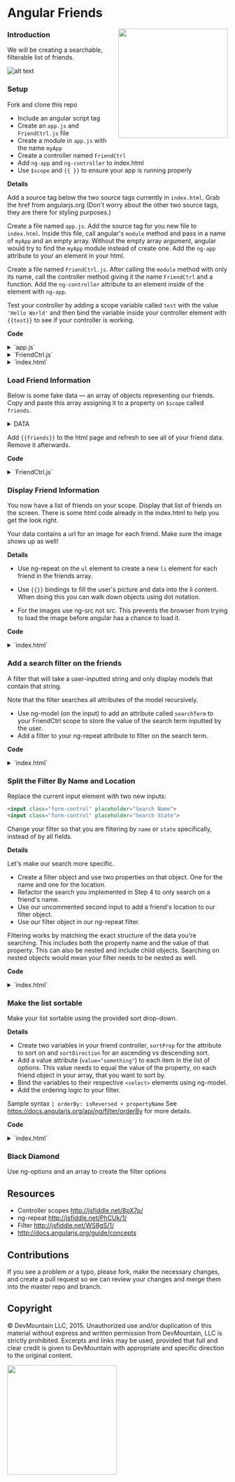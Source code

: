 # Angular Friends
<img src="https://devmounta.in/img/logowhiteblue.png" width="250" align="right">

### Introduction

We will be creating a searchable, filterable list of friends.

![alt text](https://github.com/DevMountain/angular-friends/blob/master/preview.png?raw=true, "Preview Image")

### Setup

Fork and clone this repo

* Include an angular script tag
* Create an `app.js` and `FriendCtrl.js` file
* Create a module in `app.js` with the name `myApp`
* Create a controller named `FriendCtrl`
* Add `ng-app` and `ng-controller` to index.html
* Use `$scope` and `{{ }}` to ensure your app is running properly

**Details**

Add a source tag below the two source tags currently in `index.html`. Grab the href from angularjs.org (Don't worry about the other two source tags, they are there for styling purposes.)

Create a file named `app.js`. Add the source tag for you new file to `index.html`. Inside this file, call angular's `module` method and pass in a name of `myApp` and an empty array. Without the empty array argument, angular would try to find the `myApp` module instead of create one. Add the `ng-app` attribute to your an element in your html.

Create a file named `FriendCtrl.js`. After calling the `module` method with only its name, call the controller method giving it the name `FriendCtrl` and a function. Add the `ng-controller` attribute to an element inside of the element with `ng-app`.

Test your controller by adding a scope variable called `test` with the value `'Hello World'` and then bind the variable inside your controller element with `{{test}}` to see if your controller is working.

**Code**
<details>
  <summary>`app.js`</summary>

  ```js
  angular.module('myApp', []);
  ```
</details>

<details>
  <summary>`FriendCtrl.js`</summary>

  ```js
  angular.module('myApp').controller('FriendCtrl', function($scope){
    $scope.test = 'Hello World';
  })
  ```
</details>

<details>
  <summary>`index.html`</summary>

  ```html
  <body ng-app="myApp">
    <h1>The <strong>facebook</strong> Friend Machine</h1>
    <div class="friends" ng-controller="FriendCtrl">

    <!-- included html code -->

    <script src="https://ajax.googleapis.com/ajax/libs/angularjs/1.6.2/angular.js"></script>
    <script src="./app.js"></script>
    <script src="./FriendCtrl.js"></script>
  </body>
  ```
</details>

### Load Friend Information

Below is some fake data — an array of objects representing our friends. Copy and paste this array assigning it to a property on `$scope` called `friends`.
<details>
  <summary>DATA</summary>
  ```js
  [{
    name: 'Preston McNeil',
    pic_square: 'http://free-profile-pics.com/profile-pictures/01232014/images/albert-einstein-profile-picture-133x133.PNG',
    location: { city: 'Houston', state: 'Texas', country: 'United States', zip: '' },
    status: null,
    friend_count: 628
  },{
    name: 'Ryan Rasmussen',
    pic_square: 'http://free-profile-pics.com/profile-pictures/01232014/images/bruce-lee-profile-picture-133x133.PNG',
    location: { city: 'New York', state: 'New York', country: 'United States', zip: '' },
    status: null,
    friend_count: 994
  },{
    name: 'Terri Ruff',
    pic_square: 'http://free-profile-pics.com/profile-pictures/01232014/images/chuck-norris-profile-picture-133x133.PNG',
    location: { city: 'Sandy', state: 'Utah', country: 'United States', zip: '' },
    status: 'Cannot wait for Hawaii! Excited to b away from work! I\'m getting tired of all the drama!! Big news coming soon!!!',
    friend_count: 268
  },{
    name: 'Lindsey Mayer',
    pic_square: 'http://free-profile-pics.com/profile-pictures/01232014/images/alf-profile-picture-133x133.PNG',
    location: null,
    status: null,
    friend_count: 870
  },{
    name: 'Peter John Renslow',
    pic_square: 'http://free-profile-pics.com/profile-pictures/01242014/images/justin-bieber-profile-picture-133x133.PNG',
    location: { city: 'West Lafayette', state: 'Indiana', country: 'United States', zip: '' },
    status: 'The movie Gravity: decent. The orbital mechanics in the movie Gravity: not so much.',
    friend_count: 549
  },{
    name: 'Craig Carroll',
    pic_square: 'http://free-profile-pics.com/profile-pictures/01242014/images/magnum-pi-profile-picture-133x133.PNG',
    location: { city: 'Tempe', state: 'Arizona', country: 'United States', zip: '' },
    status: null,
    friend_count: 249
  },{
    name: 'Jesse Morrison',
    pic_square: 'http://free-profile-pics.com/profile-pictures/01252014/images/doc-profile-picture-133x133.PNG',
    location: null,
    status: 'I\'m pretty excited at the prospect of having the option for cold water out of the faucet. Not just turning it all the way to the right and getting \'less hot\' water',
    friend_count: 393
  },{
    name: 'Michelle Key',
    pic_square: 'http://free-profile-pics.com/profile-pictures/01242014/images/mr-acid-man-profile-picture-133x133.PNG',
    location: null,
    status: null,
    friend_count: 928
  },{
    name: 'Abe Itty',
    pic_square: 'http://free-profile-pics.com/profile-pictures/01252014/images/leo-dicaprio-profile-picture-133x133.PNG',
    location: null,
    status: null,
    friend_count: 1427
  },{
    name: 'Ken Peng',
    pic_square: 'http://free-profile-pics.com/profile-pictures/01252014/images/fighter-jet-profile-picture-133x133.PNG',
    location: { city: 'Tucson', state: 'Arizona', country: 'United States', zip: '' },
    status: null,
    friend_count: 376
  },{
    name: 'John Dohyung Kwon',
    pic_square: 'http://free-profile-pics.com/profile-pictures/01262014/images/walking-dead-rick-profile-picture-133x133.PNG',
    location: null,
    status: null,
    friend_count: 79
  },{
    name: 'Dan Sullivan',
    pic_square: 'http://free-profile-pics.com/profile-pictures/01232014/images/eagle-profile-picture-133x133.PNG',
    location: { city: 'Cambridge', state: 'Massachusetts', country: 'United States', zip: '' },
    status: null,
    friend_count: 527
  },{
    name: 'Chad Bennett',
    pic_square: 'http://free-profile-pics.com/profile-pictures/01262014/images/wolf-profile-picture-133x133.PNG',
    location: null,
    status: null,
    friend_count: 1885
  },{
    name: 'Kirk Hill',
    pic_square: 'http://free-profile-pics.com/profile-pictures/01232014/images/furby-profile-picture-133x133.PNG',
    location: { city: 'Pearland', state: 'Texas', country: 'United States', zip: '' },
    status: null,
    friend_count: 185
  },{
    name: 'Joseph 'Moses' Craven',
    pic_square: 'http://free-profile-pics.com/profile-pictures/01232014/images/mr-bean-profile-picture-133x133.PNG',
    location: { city: 'Ardmore', state: 'Oklahoma', country: 'United States', zip: '' },
    status: null,
    friend_count: 708
  },{
    name: 'Jeremy James',
    pic_square: 'http://free-profile-pics.com/images/free-blackberry-bbm-profile-picture_246.png',
    location: { city: 'Provo', state: 'Utah', country: 'United States', zip: '' },
    status: null,
    friend_count: 555
  },{
    name: 'Heather Clouse',
    pic_square: 'http://free-profile-pics.com/profile-pictures/01242014/images/painted-kitten-profile-picture-133x133.PNG',
    location: { city: 'Orem', state: 'Utah', country: 'United States', zip: '' },
    status: 'Last night I had a dream that my mother-in-law Angie Clouse unexpectedly stopped by my house and gave me a cleaning to do list.  Apparently it is time to clean my bathroom.',
    friend_count: 366
  },{
    name: 'Joel Gardner',
    pic_square: 'http://free-profile-pics.com/profile-pictures/01242014/images/lamborghini-profile-picture-133x133.PNG',
    location: { city: 'Provo', state: 'Utah', country: 'United States', zip: '' },
    status: null,
    friend_count: 518
  },{
    name: 'Lance Winward',
    pic_square: 'http://free-profile-pics.com/profile-pictures/01242014/images/purple-tiger-profile-picture-133x133.PNG',
    location: { city: 'American Fork', state: 'Utah', country: 'United States', zip: '' },
    status: null,
    friend_count: 482
  },{
    name: 'JD Clark',
    pic_square: 'http://free-profile-pics.com/profile-pictures/01252014/images/darthvader-profile-picture-133x133.PNG',
    location: { city: 'Provo', state: 'Utah', country: 'United States', zip: '' },
    status: 'Internet, why you so distracting?? Stahhp',
    friend_count: 665
  },{
    name: 'Spencer Mooso',
    pic_square: 'http://free-profile-pics.com/profile-pictures/01242014/images/sponge-bob-profile-picture-133x133.PNG',
    location: { city: 'Lehi', state: 'Utah', country: 'United States', zip: '' },
    status: null,
    friend_count: 579
  },{
    name: 'Andrew Wiggins',
    pic_square: 'http://free-profile-pics.com/profile-pictures/01252014/images/fighter-jet-profile-picture-133x133.PNG',
    location: { city: 'Salt Lake City', state: 'Utah', country: 'United States', zip: '' },
    status: null,
    friend_count: 658
  },{
    name: 'Brittany Brown',
    pic_square: 'http://free-profile-pics.com/profile-pictures/01242014/images/kat-von-d-profile-picture-133x133.PNG',
    location: null,
    status: 'Any of my wondeful friends know how to change a water pump on a ford explorer?? :) I will pay and provide delicious treats',
    friend_count: 690
  },{
    name: 'Nick Petersen',
    pic_square: 'http://free-profile-pics.com/images/free-blackberry-bbm-profile-picture_290.png',
    location: { city: 'Jupiter', state: 'Florida', country: 'United States', zip: '' },
    status: 'Very grateful for the wisdom shared during the conferences of the church #ldsgeneralconference',
    friend_count: 707
  },{
    name: 'Jeffrey Swindle',
    pic_square: 'http://free-profile-pics.com/profile-pictures/01242014/images/pumba-profile-picture-133x133.PNG',
    location: { city: 'Ann Arbor', state: 'Michigan', country: 'United States', zip: '' },
    status: null,
    friend_count: 1167
  },{
    name: 'Travis Epperson',
    pic_square: 'http://free-profile-pics.com/images/bbm_avatar_107.png',
    location: { city: 'Phoenix', state: 'Arizona', country: 'United States', zip: '' },
    status: null,
    friend_count: null
  },{
    name: 'Matt LeGare',
    pic_square: 'http://free-profile-pics.com/images/bbm_avatar_117.png',
    location: null,
    status: null,
    friend_count: 350
  },{
    name: 'Karla Jensen Pratt',
    pic_square: 'http://free-profile-pics.com/images/free-blackberry-bbm-profile-picture_175.png',
    location: null,
    status: null,
    friend_count: 855
  }]
  ```
</details>

Add `{{friends}}` to the html page and refresh to see all of your friend data. Remove it afterwards.

**Code**
<details>
  <summary>`FriendCtrl.js`</summary>
  ```js
  angular.module('myApp').controller('FriendCtrl', function($scope){
    $scope.friends = [] // <-- replace this array with the data above
  })
  ```
</details>

### Display Friend Information

You now have a list of friends on your scope.  Display that list of friends on the screen.  There is some html code already in the index.html to help you get the look right.

Your data contains a url for an image for each friend.  Make sure the image shows up as well!

**Details**

* Use ng-repeat on the `ul` element to create a new `li` element for each friend in the friends array.

* Use `{{}}` bindings to fill the user's picture and data into the li content.
When doing this you can walk down objects using dot notation.

* For the images use ng-src not src. This prevents the browser from trying to load the image before angular has a chance to load it.

**Code**
<details>
  <summary>`index.html`</summary>
  ```html
  <ul>
      <li class='friend' ng-repeat="friend in friends">
          <img class="profile-pic" ng-src='{{friend.pic_square}}'>
          <h3>{{friend.name}}</h3>
          <div class="location">
              Location: {{friend.location.city}}, {{friend.location.state}}, {{friend.location.country}},
          </div>
          <div class="status">
              Status: {{friend.status.message}}
          </div>
          <div class="num-friends">
              Friends: {{friend.friend_count}}
          </div>
      </li>
  </ul>
  ```
</details>

### Add a search filter on the friends

A filter that will take a user-inputted string and only display models that contain that string.

Note that the filter searches all attributes of the model recursively.
* Use ng-model (on the input) to add an attribute called `searchTerm` to your FriendCtrl scope to store the value of the search term inputted by the user.
* Add a filter to your ng-repeat attribute to filter on the search term.

**Code**
<details>
  <summary>`index.html`</summary>
  ```html
  <input
    class="form-control"
    placeholder="Search Anything About Your Friends"
    ng-model="friendFilter"
  >
  <!-- other html code -->
  <li ng-repeat="friend in friends | filter: friendFilter">
  ```
</details>

### Split the Filter By Name and Location

Replace the current input element with two new inputs:
```html
<input class="form-control" placeholder="Search Name">
<input class="form-control" placeholder="Search State">
```

Change your filter so that you are filtering by `name` or `state` specifically, instead of by all fields.

**Details**

Let's make our search more specific.
* Create a filter object and use two properties on that object.  One for the name and one for the location.
* Refactor the search you implemented in Step 4 to only search on a friend's name.
* Use our uncommented second input to add a friend's location to our filter object.
* Use our filter object in our ng-repeat filter.

Filtering works by matching the exact structure of the data you're searching. This includes both the property name and the value of that property.  This can also be nested and include child objects.  Searching on nested objects would mean your filter needs to be nested as well.

**Code**
<details>
  <summary>`index.html`</summary>
  ```html
    <input
      class="form-control"
      placeholder="Search Name"
      ng-model="friendFilter.name"
    >
    <input
      class="form-control"
      placeholder="Search Location"
      ng-model="friendFilter.location.name"
    >
    <!-- other html code -->
    <ul>
      <li ng-repeat="friend in friends | filter: friendFilter | orderBy: sortDirection + sortProp ">
  ```
</details>

### Make the list sortable

Make your list sortable using the provided sort drop-down.

**Details**

* Create two variables in your friend controller, `sortProp` for the attribute to sort on and `sortDirection` for an ascending vs descending sort.
* Add a value attribute (```value="something"```) to each item in the list of options. This value needs to equal the value of the property, on each friend object in your array, that you want to sort by.
* Bind the variables to their respective `<select>` elements using ng-model.
* Add the ordering logic to your filter.

Sample syntax `| orderBy: isReversed + propertyName`
See https://docs.angularjs.org/api/ng/filter/orderBy for more details.

**Code**
<details>
  <summary>`index.html`</summary>
  ```html
  <select class="input-medium" ng-model="sortProp">
      <option value="name">Name</option>
      <option value="friend_count">#Friends</option>
      <option value="location.city">City</option>
      <option value="location.state">State</option>
      <option value="location.country">Country</option>
  </select>

  <select class="input-medium" ng-model="sortDirection">
      <option value="+">Descending</option>
      <option value="-">Ascending</option>
  </select>
  <!-- other html code -->
  <ul>
      <li ng-repeat="friend in friends | filter: friendFilter | orderBy: sortDirection + sortProp ">
        <!-- other html code -->
      </li>
  </ul>
  ```
</details>

### Black Diamond

Use ng-options and an array to create the filter options

## Resources

* Controller scopes http://jsfiddle.net/8pX7p/
* ng-repeat http://jsfiddle.net/PhCUk/1/
* Filter http://jsfiddle.net/WS8gS/1/
* http://docs.angularjs.org/guide/concepts

## Contributions

If you see a problem or a typo, please fork, make the necessary changes, and create a pull request so we can review your changes and merge them into the master repo and branch.

## Copyright

© DevMountain LLC, 2015. Unauthorized use and/or duplication of this material without express and written permission from DevMountain, LLC is strictly prohibited. Excerpts and links may be used, provided that full and clear credit is given to DevMountain with appropriate and specific direction to the original content.

<img src="https://devmounta.in/img/logowhiteblue.png" width="250">
